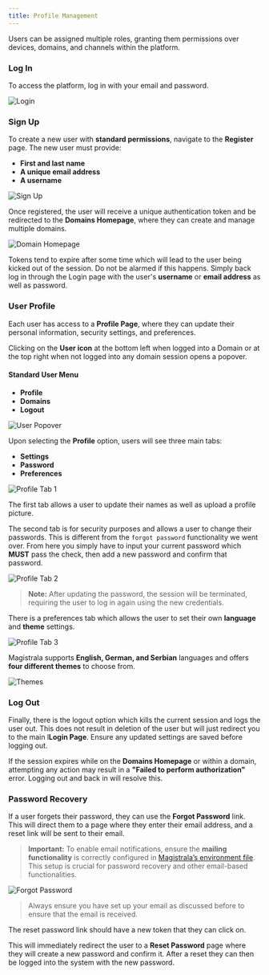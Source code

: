 ```yaml
---
title: Profile Management
---
```


Users can be assigned multiple roles, granting them permissions over devices, domains, and channels within the platform.

### Log In

To access the platform, log in with your email and password.

![Login](../docs/img/users-guide/main-login2.png)

### Sign Up

To create a new user with **standard permissions**, navigate to the **Register** page. The new user must provide:

- **First and last name**
- **A unique email address**
- **A username**

![Sign Up](../docs/img/users-guide/registeruser2.png)

Once registered, the user will receive a unique authentication token and be redirected to the **Domains Homepage**, where they can create and manage multiple domains.

![Domain Homepage](../docs/img/users-guide/janedoe-domainshome.png)

Tokens tend to expire after some time which will lead to the user being kicked out of the session. Do not be alarmed if this happens. Simply back log in through the Login page with the user's **username** or **email address** as well as password.

### User Profile

Each user has access to a **Profile Page**, where they can update their personal information, security settings, and preferences.

Clicking on the **User icon** at the bottom left when logged into a Domain or at the top right when not logged into any domain session opens a popover.

#### Standard User Menu

- **Profile**
- **Domains**
- **Logout**

![User Popover](../docs/img/users-guide/jdoe-popover.png)

Upon selecting the **Profile** option, users will see three main tabs:

- **Settings**
- **Password**
- **Preferences**

![Profile Tab 1](../docs/img/users-guide/jdoe-profile.png)

The first tab allows a user to update their names as well as upload a profile picture.

The second tab is for security purposes and allows a user to change their passwords. This is different from the `forgot password` functionality we went over. From here you simply have to input your current password which **MUST** pass the check, then add a new password and confirm that password.

![Profile Tab 2](../docs/img/users-guide/jdoe-password-tab.png)

> **Note:** After updating the password, the session will be terminated, requiring the user to log in again using the new credentials.

There is a preferences tab which allows the user to set their own **language** and **theme** settings.

![Profile Tab 3](../docs/img/users-guide/jdoe-preferences-tab.png)

Magistrala supports **English, German, and Serbian** languages and offers **four different themes** to choose from.

![Themes](../docs/img/users-guide/jdoe-themes-tab.png)

### Log Out

Finally, there is the logout option which kills the current session and logs the user out.
This does not result in deletion of the user but will just redirect you to the main l**Login Page**. Ensure any updated settings are saved before logging out.

If the session expires while on the **Domains Homepage** or within a domain, attempting any action may result in a **"Failed to perform authorization"** error. Logging out and back in will resolve this.

### Password Recovery

If a user forgets their password, they can use the **Forgot Password** link. This will direct them to a page where they enter their email address, and a reset link will be sent to their email.

> **Important:** To enable email notifications, ensure the **mailing functionality** is correctly configured in [Magistrala’s environment file](https://github.com/absmach/magistrala/blob/main/docker/.env#L199-#L206). This setup is crucial for password recovery and other email-based functionalities.

![Forgot Password](../docs/img/users-guide/forgot-password2.png)

> Always ensure you have set up your email as discussed before to ensure that the email is received.

The reset password link should have a new token that they can click on.

This will immediately redirect the user to a **Reset Password** page where they will create a new password and confirm it. After a reset they can then be logged into the system with the new password.
